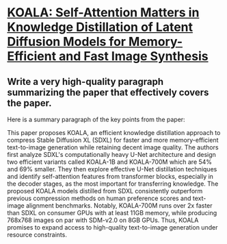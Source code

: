 # [KOALA: Self-Attention Matters in Knowledge Distillation of Latent   Diffusion Models for Memory-Efficient and Fast Image Synthesis](https://arxiv.org/abs/2312.04005)

## Write a very high-quality paragraph summarizing the paper that effectively covers the paper.

 Here is a summary paragraph of the key points from the paper:

This paper proposes KOALA, an efficient knowledge distillation approach to compress Stable Diffusion XL (SDXL) for faster and more memory-efficient text-to-image generation while retaining decent image quality. The authors first analyze SDXL's computationally heavy U-Net architecture and design two efficient variants called KOALA-1B and KOALA-700M which are 54\% and 69% smaller. They then explore effective U-Net distillation techniques and identify self-attention features from transformer blocks, especially in the decoder stages, as the most important for transferring knowledge. The proposed KOALA models distilled from SDXL consistently outperform previous compression methods on human preference scores and text-image alignment benchmarks. Notably, KOALA-700M runs over 2x faster than SDXL on consumer GPUs with at least 11GB memory, while producing 768x768 images on par with SDM-v2.0 on 8GB GPUs. Thus, KOALA promises to expand access to high-quality text-to-image generation under resource constraints.
